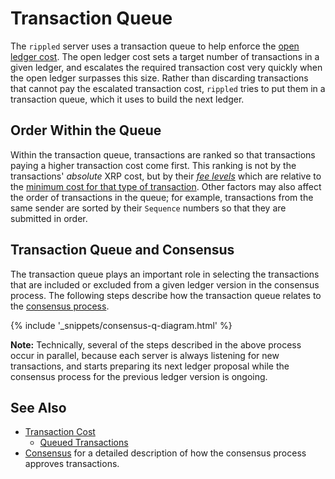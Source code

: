 # Transaction Queue

The `rippled` server uses a transaction queue to help enforce the [open ledger cost](transaction-cost.html#open-ledger-cost). The open ledger cost sets a target number of transactions in a given ledger, and escalates the required transaction cost very quickly when the open ledger surpasses this size. Rather than discarding transactions that cannot pay the escalated transaction cost, `rippled` tries to put them in a transaction queue, which it uses to build the next ledger.

## Order Within the Queue

Within the transaction queue, transactions are ranked so that transactions paying a higher transaction cost come first. This ranking is not by the transactions' _absolute_ XRP cost, but by their _[fee levels](transaction-cost.html#fee-levels)_ which are relative to the [minimum cost for that type of transaction](transaction-cost.html#special-transaction-costs). Other factors may also affect the order of transactions in the queue; for example, transactions from the same sender are sorted by their `Sequence` numbers so that they are submitted in order.

## Transaction Queue and Consensus

The transaction queue plays an important role in selecting the transactions that are included or excluded from a given ledger version in the consensus process. The following steps describe how the transaction queue relates to the [consensus process](consensus.html).

{% include '_snippets/consensus-q-diagram.html' %}
<!--_ -->

**Note:** Technically, several of the steps described in the above process occur in parallel, because each server is always listening for new transactions, and starts preparing its next ledger proposal while the consensus process for the previous ledger version is ongoing.

## See Also

- [Transaction Cost](transaction-cost.html)
    - [Queued Transactions](transaction-cost.html#queued-transactions)
- [Consensus](consensus.html) for a detailed description of how the consensus process approves transactions.
